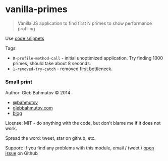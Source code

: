 # vanilla-primes

> Vanilla JS application to find first N primes to show performance profiling

Use [code snippets](https://github.com/bahmutov/code-snippets)

Tags:

* `0-profile-method-call` - initial unoptimized application. Try finding 1000 primes, should take about 8 seconds.
* `1-removed-try-catch` - removed first bottleneck.

### Small print

Author: Gleb Bahmutov &copy; 2014

* [@bahmutov](https://twitter.com/bahmutov)
* [glebbahmutov.com](http://glebbahmutov.com)
* [blog](http://bahmutov.calepin.co/)

License: MIT - do anything with the code, but don't blame me if it does not work.

Spread the word: tweet, star on github, etc.

Support: if you find any problems with this module, email / tweet /
[open issue](https://github.com/bahmutov/vanilla-primes/issues) on Github
